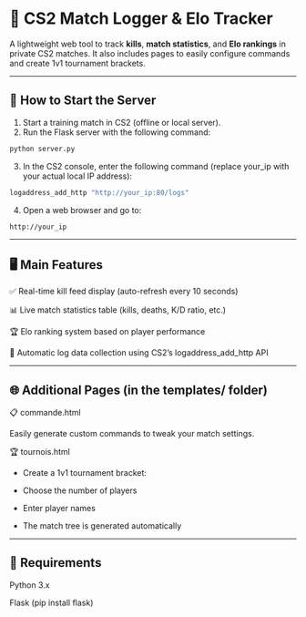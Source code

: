 # 🎯 CS2 Match Logger & Elo Tracker

A lightweight web tool to track **kills**, **match statistics**, and **Elo rankings** in private CS2 matches. It also includes pages to easily configure commands and create 1v1 tournament brackets.

---

## 🚀 How to Start the Server

1. Start a training match in CS2 (offline or local server).
2. Run the Flask server with the following command:

```bash
python server.py
```

3. In the CS2 console, enter the following command (replace your_ip with your actual local IP address):


```bash
logaddress_add_http "http://your_ip:80/logs"
```

4. Open a web browser and go to:


```bash
http://your_ip
```


---

## 🖥️ Main Features

✅ Real-time kill feed display (auto-refresh every 10 seconds)

📊 Live match statistics table (kills, deaths, K/D ratio, etc.)

🏆 Elo ranking system based on player performance

🔄 Automatic log data collection using CS2’s logaddress_add_http API

---

## 🌐 Additional Pages (in the templates/ folder)

📋 commande.html

Easily generate custom commands to tweak your match settings.

🏆 tournois.html

- Create a 1v1 tournament bracket:

- Choose the number of players

- Enter player names

- The match tree is generated automatically

---

## 🔧 Requirements

Python 3.x

Flask (pip install flask)
